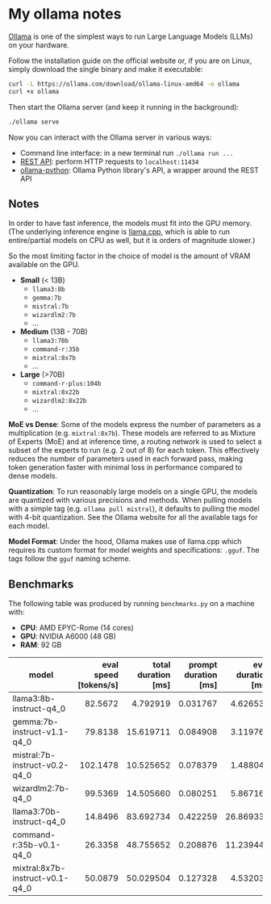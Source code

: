 # My ollama notes

[Ollama](https://ollama.com/) is one of the simplest ways to run Large Language Models (LLMs) on your hardware.

Follow the installation guide on the official website or, if you are on Linux, simply download the single binary and make it executable:

```bash
curl -L https://ollama.com/download/ollama-linux-amd64 -o ollama
curl +x ollama
```

Then start the Ollama server (and keep it running in the background):

```bash
./ollama serve
```

Now you can interact with the Ollama server in various ways:

- Command line interface: in a new terminal run `./ollama run ...`
- [REST API](https://github.com/ollama/ollama/blob/main/docs/api.md): perform HTTP requests to `localhost:11434`
- [ollama-python](https://github.com/ollama/ollama-python): Ollama Python library's API, a wrapper around the REST API

## Notes

In order to have fast inference, the models must fit into the GPU memory. (The underlying inference engine is [llama.cpp](https://github.com/ggerganov/llama.cpp), which is able to run entire/partial models on CPU as well, but it is orders of magnitude slower.)

So the most limiting factor in the choice of model is the amount of VRAM available on the GPU.

- **Small** (\< 13B)
  - `llama3:8b`
  - `gemma:7b`
  - `mistral:7b`
  - `wizardlm2:7b`
  - ...
- **Medium** (13B - 70B)
  - `llama3:70b`
  - `command-r:35b`
  - `mixtral:8x7b`
  - ...
- **Large** (>70B)
  - `command-r-plus:104b`
  - `mixtral:8x22b`
  - `wizardlm2:8x22b`
  - ...

**MoE vs Dense**: Some of the models express the number of parameters as a multiplication (e.g. `mixtral:8x7b`). These models are referred to as Mixture of Experts (MoE) and at inference time, a routing network is used to select a subset of the experts to run (e.g. 2 out of 8) for each token. This effectively reduces the number of parameters used in each forward pass, making token generation faster with minimal loss in performance compared to dense models.

**Quantization**: To run reasonably large models on a single GPU, the models are quantized with various precisions and methods. When pulling models with a simple tag (e.g. `ollama pull mistral`), it defaults to pulling the model with 4-bit quantization. See the Ollama website for all the available tags for each model.

**Model Format**: Under the hood, Ollama makes use of llama.cpp which requires its custom format for model weights and specifications: `.gguf`. The tags follow the `gguf` naming scheme.

## Benchmarks

The following table was produced by running `benchmarks.py` on a machine with:

- **CPU**: AMD EPYC-Rome (14 cores)
- **GPU**: NVIDIA A6000 (48 GB)
- **RAM**: 92 GB

| model                           | eval speed \[tokens/s\] | total duration \[ms\] | prompt duration \[ms\] | eval duration \[ms\] | eval count \[tokens\] |
| ------------------------------- | ----------------------: | --------------------: | ---------------------: | -------------------: | --------------------: |
| llama3:8b-instruct-q4_0         |                 82.5672 |              4.792919 |               0.031767 |             4.626534 |                   382 |
| gemma:7b-instruct-v1.1-q4_0     |                 79.8138 |             15.619711 |               0.084908 |             3.119762 |                   249 |
| mistral:7b-instruct-v0.2-q4_0   |                102.1478 |             10.525652 |               0.078379 |             1.488040 |                   152 |
| wizardlm2:7b-q4_0               |                 99.5369 |             14.505660 |               0.080251 |             5.867169 |                   584 |
| llama3:70b-instruct-q4_0        |                 14.8496 |             83.692734 |               0.422259 |            26.869336 |                   399 |
| command-r:35b-v0.1-q4_0         |                 26.3358 |             48.755652 |               0.208876 |            11.239446 |                   296 |
| mixtral:8x7b-instruct-v0.1-q4_0 |                 50.0879 |             50.029504 |               0.127328 |             4.532030 |                   227 |
